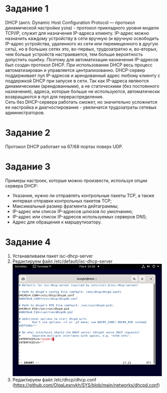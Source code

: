 # Задание 1
  DHCP (англ. Dynamic Host Configuration Protocol — протокол динамической настройки узла) - протокол прикладного уровня модели TCP/IP, 
служит для назначения IP-адреса клиенту.
IP-адрес можно назначить каждому устройству в сети вручную (и вручную освободить IP-адрес устройства, удаленного из сети или перемещенного в другую сеть), 
но в больших сетях это, во-первых, трудозатратно и, во-вторых, чем больше устройств настраивается, тем больше вероятность допустить ошибку.
Поэтому для автоматизации назначения IP-адресов был создан протокол DHCP. При использовании DHCP весь процесс автоматизирован и управляется централизованно. 
DHCP-сервер поддерживает пул IP-адресов и арендованный адрес любому клиенту с поддержкой DHCP при запуске в сети. 
Так как IP-адреса являются динамическими (арендованными), а не статическими (без постоянного назначения), адреса, которые больше не используются, 
автоматически возвращаются в пул для перераспределения.    
  Сеть без DHCP-сервера работать сможет, но значительно усложнится ее настройка и диагностирование - увеличатся трудозатраты сетевых администраторов.
# Задание 2
Протокол DHCP работает на 67/68 портах поверх UDP.
# Задание 3
Примеры настроек, которые можно произвести, используя опции сервера DHCP:
- Указание, нужно ли отправлять контрольные пакеты TCP, а также интервал отправки контрольных пакетов TCP;
- Максимальный размер фрагмента дейтаграммы;
- IP-адрес или список IP-адресов шлюзов по умолчанию;
- IP-адрес или список IP-адресов используемых серверов DNS;
- Адрес для обращения к маршрутизатору.
# Задание 4
1. Устанавливаем пакет isc-dhcp-server
2. Редактируем файл /etc/default/isc-dhcp-server
![](https://github.com/OlgaLesnykh/screenshots/blob/main/DHCP_001.png)
3. Редактируем файл /etc/dhcp/dhcp.conf (https://github.com/OlgaLesnykh/SYS/blob/main/networks/dhcpd.conf)
